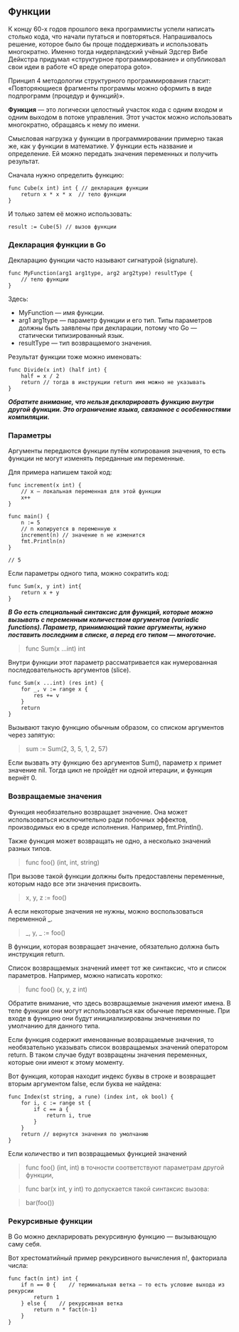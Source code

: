 ## Функции

К концу 60-х годов прошлого века программисты успели написать столько кода, что начали путаться и повторяться. Напрашивалось решение, которое было бы проще поддерживать и использовать многократно. Именно тогда нидерландский учёный Эдсгер Вибе Дейкстра придумал «структурное программирование» и опубликовал свои идеи в работе «О вреде оператора goto».

Принцип 4 методологии структурного программирования гласит: «Повторяющиеся фрагменты программы можно оформить в виде подпрограмм (процедур и функций)».

**Функция** — это логически целостный участок кода с одним входом и одним выходом в потоке управления. Этот участок можно использовать многократно, обращаясь к нему по имени.

Смысловая нагрузка у функции в программировании примерно такая же, как у функции в математике. У функции есть название и определение. Ей можно передать значения переменных и получить результат.

Сначала нужно определить функцию:

```
func Cube(x int) int { // декларация функции
    return x * x * x  // тело функции
} 
```

И только затем её можно использовать:
```
result := Cube(5) // вызов функции 
```

### Декларация функции в Go

Декларацию функции часто называют сигнатурой (signature).
```
func MyFunction(arg1 arg1type, arg2 arg2type) resultType {
    // тело функции
} 
```

Здесь: 
* MyFunction — имя функции.
* arg1 arg1type — параметр функции и его тип. Типы параметров должны быть заявлены при декларации, потому что Go — статически типизированный язык.
* resultType — тип возвращаемого значения.

Результат функции тоже можно именовать:
```
func Divide(x int) (half int) {
    half = x / 2
    return // тогда в инструкции return имя можно не указывать
} 
```

***Обратите внимание, что нельзя декларировать функцию внутри другой функции. Это ограничение языка, связанное с особенностями компиляции.***


### Параметры

Аргументы передаются функции путём копирования значения, то есть функции не могут изменять переданные им переменные.

Для примера напишем такой код:
```
func increment(x int) {
    // x — локальная переменная для этой функции
    x++ 
}

func main() {
    n := 5
    // n копируется в переменную x
    increment(n) // значение n не изменится
    fmt.Println(n)
}

// 5
```
Если параметры одного типа, можно сократить код:
```
func Sum(x, y int) int{
    return x + y
} 
```

***В Go есть специальный синтаксис для функций, которые можно вызывать с переменным количеством аргументов (variadic functions). Параметр, принимающий такие аргументы, нужно поставить последним в списке, а перед его типом — многоточие.***

> func Sum(x ...int) int 

Внутри функции этот параметр рассматривается как нумерованная последовательность аргументов (slice).
```
func Sum(x ...int) (res int) {
    for _, v := range x {
        res += v
    }
    return
} 
```

Вызывают такую функцию обычным образом, со списком аргументов через запятую:

> sum := Sum(2, 3, 5, 1, 2, 57) 

Если вызвать эту функцию без аргументов Sum(), параметр x примет значение nil. Тогда цикл не пройдёт ни одной итерации, и функция вернёт 0.


### Возвращаемые значения

Функция необязательно возвращает значение. Она может использоваться исключительно ради побочных эффектов, производимых ею в среде исполнения. Например, fmt.Println().

Также функция может возвращать не одно, а несколько значений разных типов.

> func foo() (int, int, string) 

При вызове такой функции должны быть предоставлены переменные, которым надо все эти значения присвоить.

> x, y, z := foo() 

А если некоторые значения не нужны, можно воспользоваться переменной _.

> _, y, _ := foo() 

В функции, которая возвращает значение, обязательно должна быть инструкция return. 

Список возвращаемых значений имеет тот же синтаксис, что и список параметров. Например, можно написать коротко:

> func foo() (x, y, z int) 

Обратите внимание, что здесь возвращаемые значения имеют имена. В теле функции они могут использоваться как обычные переменные. При входе в функцию они будут инициализированы значениями по умолчанию для данного типа.

Если функция содержит именованные возвращаемые значения, то необязательно указывать список возвращаемых значений оператором return. В таком случае будут возвращены значения переменных, которые они имеют к этому моменту.

Вот функция, которая находит индекс буквы в строке и возвращает вторым аргументом false, если буква не найдена:
```
func Index(st string, a rune) (index int, ok bool) {
    for i, c := range st {
        if c == a {
            return i, true
        }
    }
    return // вернутся значения по умолчанию
} 
```

Если количество и тип возвращаемых функцией значений

>func foo() (int, int) 
в точности соответствуют параметрам другой функции,

>func bar(x int, y int) 
то допускается такой синтаксис вызова:

>bar(foo()) 


### Рекурсивные функции

В Go можно декларировать рекурсивную функцию — вызывающую саму себя.

Вот хрестоматийный пример рекурсивного вычисления n!, факториала числа:
```
func fact(n int) int {
    if n == 0 {    // терминальная ветка — то есть условие выхода из рекурсии
        return 1
    } else {    // рекурсивная ветка 
        return n * fact(n-1)
    }
}
```




